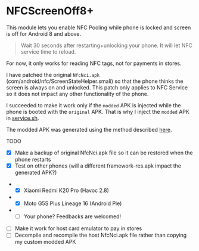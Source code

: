 # NFCScreenOff8+

This module lets you enable NFC Pooling while phone is locked and screen is off for Android 8 and above.

> Wait 30 seconds after restarting+unlocking your phone. It will let NFC service time to reload.

For now, it only works for reading NFC tags, not for payments in stores.

I have patched the original `NfcNci.apk` (com/android/nfc/ScreenStateHelper.smali) so that the phone thinks the screen is always on and unlocked. This patch only applies to NFC Service so it does not impact any other functionality of the phone.

I succeeded to make it work only if the `modded` APK is injected while the phone is booted with the `original` APK. That is why I inject the `modded` APK in [service.sh](service.sh).

The modded APK was generated using the method described [here](https://github.com/lapwat/NfcScreenOffPie).

 TODO
- [x] Make a backup of original NfcNci.apk file so it can be restored when the phone restarts
- [x] Test on other phones (will a different framework-res.apk impact the generated APK?)
-  - [x] Xiaomi Redmi K20 Pro (Havoc 2.8)
-  - [x] Moto G5S Plus Lineage 16 (Android Pie)
-  - [ ] Your phone? Feedbacks are welcomed!
- [ ] Make it work for host card emulator to pay in stores
- [ ] Decompile and recompile the host NfcNci.apk file rather than copying my custom modded APK

